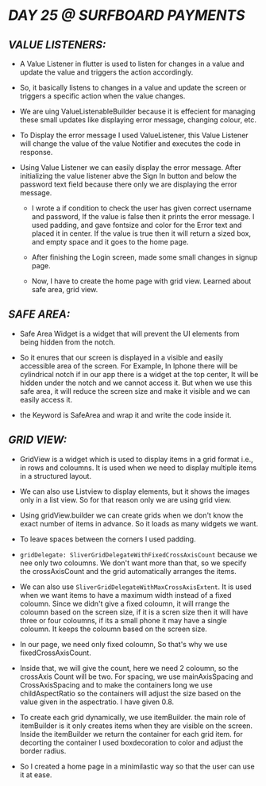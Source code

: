 # _DAY 25 @ SURFBOARD PAYMENTS_



## _VALUE LISTENERS:_

  - A Value Listener in flutter is used to listen for changes in a value and update the value and triggers the action accordingly. 

  - So, it basically listens to changes in a value and update the screen or triggers a specific action when the value changes.

  - We are uing ValueListenableBuilder because it is effecient for managing these small updates like displaying error message, changing colour, etc.

  - To Display the error message I used ValueListener, this Value Listener will change the value of the value Notifier and executes the code in response.

- Using Value Listener we can easily display the error message. After initializing the value listener abve the Sign In button and below the password text field because there only we are displaying the error message.

  - I wrote a if condition to check the user has given correct username and password, If the value is false then it prints the error message. I used padding, and gave fontsize and color for the Error text and placed it in center. If the value is true then it will return a sized box, and empty space and it goes to the home page.


  - After finishing the Login screen, made some small changes  in signup page.

  - Now, I have to create the home page with grid view. Learned about safe area, grid view.


## _SAFE AREA:_

  - Safe Area Widget is a widget that will prevent the UI elements from being hidden from the notch. 

  - So it enures that our screen is displayed in a visible and easily accessible area of the screen. For Example, In Iphone there will be cylindrical notch if in our app there is a widget at the top center, It will be hidden under the notch and we cannot access it. But when we use this safe area, it will reduce the screen size and make it visible and we can easily access it.

  - the Keyword is SafeArea and wrap it and write the code inside it.



## _GRID VIEW:_

  - GridView is a widget which is used to display items in a grid format i.e., in rows and coloumns. It is used when we need to display multiple items in a structured  layout. 

  - We can also use Listview to display elements, but it shows the images only in a list view. So for that reason only we are using grid view.

  - Using gridView.builder we can create grids when we don't know the exact number of items in advance. So it loads as many widgets we want.

  - To leave spaces between the corners I used padding.
 
  - `gridDelegate: SliverGridDelegateWithFixedCrossAxisCount` because we nee only two coloumns. We don't want more than that, so we specify the crossAxisCount and the grid automatically arranges the items.

  - We can also use `SliverGridDelegateWithMaxCrossAxisExtent`. It is used when we want items to have a maximum width instead of a fixed coloumn. Since we didn't give a fixed coloumn, it will rrange the coloumn based on the screen size, if it is a scren size then it will have three or four coloumns, if its a small phone it may have a single coloumn. It keeps the coloumn based on the screen size. 

  - In our page, we need only fixed coloumn, So that's why we use fixedCrossAxisCount.

  - Inside that, we will give the count, here we need 2 coloumn, so the crossAxis Count will be two. For spacing, we use mainAxisSpacing and CrossAxisSpacing and to make the containers long we use childAspectRatio so the containers will adjust the size based on the value given in the aspectratio. I have given 0.8.

  - To create each grid dynamically, we use itemBuilder. the main role of itemBuilder is it only creates items when they are visible on the screen. Inside the itemBuilder we return the container for each grid item. for decorting the container I used boxdecoration to color and adjust the border radius.

 - So I created a home page in a minimilastic way so that the user can use it at ease. 
